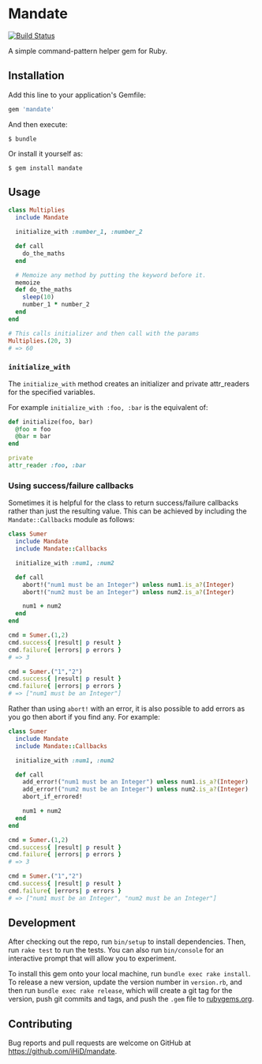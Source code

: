 # Mandate
[![Build Status](https://travis-ci.org/ThalamusAI/mandate.svg?branch=master)](https://travis-ci.org/ThalamusAI/mandate)

A simple command-pattern helper gem for Ruby.

## Installation

Add this line to your application's Gemfile:

```ruby
gem 'mandate'
```

And then execute:

    $ bundle

Or install it yourself as:

    $ gem install mandate

## Usage

```ruby
class Multiplies
  include Mandate

  initialize_with :number_1, :number_2

  def call
    do_the_maths
  end

  # Memoize any method by putting the keyword before it.
  memoize
  def do_the_maths
    sleep(10)
    number_1 * number_2
  end
end

# This calls initializer and then call with the params
Multiplies.(20, 3)
# => 60
```

### `initialize_with`

The `initialize_with` method creates an initializer and private attr_readers for the specified variables.

For example `initialize_with :foo, :bar` is the equivalent of:

```ruby
def initialize(foo, bar)
  @foo = foo
  @bar = bar
end

private
attr_reader :foo, :bar
```

### Using success/failure callbacks

Sometimes it is helpful for the class to return success/failure callbacks rather than just the resulting value.
This can be achieved by including the `Mandate::Callbacks` module as follows:

```ruby
class Sumer
  include Mandate
  include Mandate::Callbacks

  initialize_with :num1, :num2

  def call
    abort!("num1 must be an Integer") unless num1.is_a?(Integer)
    abort!("num2 must be an Integer") unless num2.is_a?(Integer)

    num1 + num2
  end
end

cmd = Sumer.(1,2)
cmd.success{ |result| p result }
cmd.failure{ |errors| p errors }
# => 3

cmd = Sumer.("1","2")
cmd.success{ |result| p result }
cmd.failure{ |errors| p errors }
# => ["num1 must be an Integer"]
```

Rather than using `abort!` with an error, it is also possible to add errors as you go then abort if you find any. 
For example:

```ruby
class Sumer
  include Mandate
  include Mandate::Callbacks

  initialize_with :num1, :num2

  def call
    add_error!("num1 must be an Integer") unless num1.is_a?(Integer)
    add_error!("num2 must be an Integer") unless num2.is_a?(Integer)
    abort_if_errored!

    num1 + num2
  end
end

cmd = Sumer.(1,2)
cmd.success{ |result| p result }
cmd.failure{ |errors| p errors }
# => 3

cmd = Sumer.("1","2")
cmd.success{ |result| p result }
cmd.failure{ |errors| p errors }
# => ["num1 must be an Integer", "num2 must be an Integer"]
```

## Development

After checking out the repo, run `bin/setup` to install dependencies. Then, run `rake test` to run the tests. You can also run `bin/console` for an interactive prompt that will allow you to experiment.

To install this gem onto your local machine, run `bundle exec rake install`. To release a new version, update the version number in `version.rb`, and then run `bundle exec rake release`, which will create a git tag for the version, push git commits and tags, and push the `.gem` file to [rubygems.org](https://rubygems.org).

## Contributing

Bug reports and pull requests are welcome on GitHub at https://github.com/iHiD/mandate.
